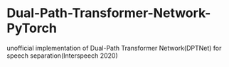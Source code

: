 # Dual-Path-Transformer-Network-PyTorch
unofficial implementation of Dual-Path Transformer Network(DPTNet) for speech separation(Interspeech 2020)
